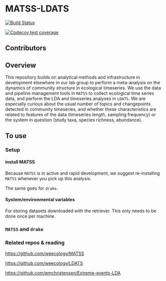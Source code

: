 # MATSS-LDATS

<!-- badges: start -->

[![Build Status](https://travis-ci.org/weecology/MATSS-LDATS.svg?branch=master)](https://travis-ci.org/weecology/MATSS-LDATS)

[![Codecov test
coverage](https://codecov.io/gh/weecology/MATSS-LDATS/branch/master/graph/badge.svg)](https://codecov.io/gh/weecology/MATSS-LDATS?branch=master)

<!-- badges: end -->

## Contributors

## Overview

This repository builds on analytical methods and infrastructure in development elsewhere in our lab group to perform a meta-analysis on the dynamics of community structure in ecological timeseries. We use the data and pipeline management tools in `MATSS` to collect ecological time series data, and perform the LDA and timeseries analyses in `LDATS`. We are especially curious about the usual number of topics and changepoints detected in community timeseries, and whether these characteristics are related to features of the data (timeseries length, sampling frequency) or the system in question (study taxa, species richness, abundance). 

## To use

### Setup

#### install MATSS
Because `MATSS` is in active and rapid development, we suggest re-installing `MATSS` whenever you pick up this analysis.

The same goes for `drake`. 

#### System/environmental variables
For storing datasets downloaded with the retriever. This only needs to be done once per machine.

### `MATSS` and  `drake`

### Related repos & reading

https://github.com/weecology/MATSS

https://github.com/weecology/LDATS

https://github.com/emchristensen/Extreme-events-LDA
